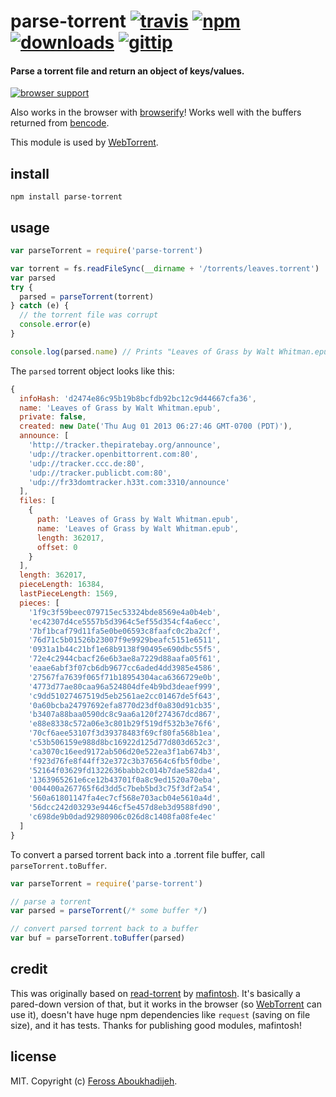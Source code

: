 # parse-torrent [![travis](https://img.shields.io/travis/feross/parse-torrent.svg)](https://travis-ci.org/feross/parse-torrent) [![npm](https://img.shields.io/npm/v/parse-torrent.svg)](https://npmjs.org/package/parse-torrent) [![downloads](https://img.shields.io/npm/dm/parse-torrent.svg)](https://npmjs.org/package/parse-torrent) [![gittip](https://img.shields.io/gittip/feross.svg)](https://www.gittip.com/feross/)

#### Parse a torrent file and return an object of keys/values.

[![browser support](https://ci.testling.com/feross/parse-torrent.png)](https://ci.testling.com/feross/parse-torrent)


Also works in the browser with [browserify](http://browserify.org/)! Works well with the buffers returned from [bencode](https://www.npmjs.org/package/bencode).

This module is used by [WebTorrent](http://webtorrent.io).

## install

```
npm install parse-torrent
```

## usage

```js
var parseTorrent = require('parse-torrent')

var torrent = fs.readFileSync(__dirname + '/torrents/leaves.torrent')
var parsed
try {
  parsed = parseTorrent(torrent)
} catch (e) {
  // the torrent file was corrupt
  console.error(e)
}

console.log(parsed.name) // Prints "Leaves of Grass by Walt Whitman.epub"
```

The `parsed` torrent object looks like this:

```js
{
  infoHash: 'd2474e86c95b19b8bcfdb92bc12c9d44667cfa36',
  name: 'Leaves of Grass by Walt Whitman.epub',
  private: false,
  created: new Date('Thu Aug 01 2013 06:27:46 GMT-0700 (PDT)'),
  announce: [
    'http://tracker.thepiratebay.org/announce',
    'udp://tracker.openbittorrent.com:80',
    'udp://tracker.ccc.de:80',
    'udp://tracker.publicbt.com:80',
    'udp://fr33domtracker.h33t.com:3310/announce'
  ],
  files: [
    {
      path: 'Leaves of Grass by Walt Whitman.epub',
      name: 'Leaves of Grass by Walt Whitman.epub',
      length: 362017,
      offset: 0
    }
  ],
  length: 362017,
  pieceLength: 16384,
  lastPieceLength: 1569,
  pieces: [
    '1f9c3f59beec079715ec53324bde8569e4a0b4eb',
    'ec42307d4ce5557b5d3964c5ef55d354cf4a6ecc',
    '7bf1bcaf79d11fa5e0be06593c8faafc0c2ba2cf',
    '76d71c5b01526b23007f9e9929beafc5151e6511',
    '0931a1b44c21bf1e68b9138f90495e690dbc55f5',
    '72e4c2944cbacf26e6b3ae8a7229d88aafa05f61',
    'eaae6abf3f07cb6db9677cc6aded4dd3985e4586',
    '27567fa7639f065f71b18954304aca6366729e0b',
    '4773d77ae80caa96a524804dfe4b9bd3deaef999',
    'c9dd51027467519d5eb2561ae2cc01467de5f643',
    '0a60bcba24797692efa8770d23df0a830d91cb35',
    'b3407a88baa0590dc8c9aa6a120f274367dcd867',
    'e88e8338c572a06e3c801b29f519df532b3e76f6',
    '70cf6aee53107f3d39378483f69cf80fa568b1ea',
    'c53b506159e988d8bc16922d125d77d803d652c3',
    'ca3070c16eed9172ab506d20e522ea3f1ab674b3',
    'f923d76fe8f44ff32e372c3b376564c6fb5f0dbe',
    '52164f03629fd1322636babb2c014b7dae582da4',
    '1363965261e6ce12b43701f0a8c9ed1520a70eba',
    '004400a267765f6d3dd5c7beb5bd3c75f3df2a54',
    '560a61801147fa4ec7cf568e703acb04e5610a4d',
    '56dcc242d03293e9446cf5e457d8eb3d9588fd90',
    'c698de9b0dad92980906c026d8c1408fa08fe4ec'
  ]
}
```

To convert a parsed torrent back into a .torrent file buffer, call `parseTorrent.toBuffer`.

```js
var parseTorrent = require('parse-torrent')

// parse a torrent
var parsed = parseTorrent(/* some buffer */)

// convert parsed torrent back to a buffer
var buf = parseTorrent.toBuffer(parsed)
```

## credit

This was originally based on [read-torrent](https://www.npmjs.org/package/read-torrent) by [mafintosh](https://twitter.com/mafintosh). It's basically a pared-down version of that, but it works in the browser (so [WebTorrent](http://webtorrent.io) can use it), doesn't have huge npm dependencies like `request` (saving on file size), and it has tests. Thanks for publishing good modules, mafintosh!

## license

MIT. Copyright (c) [Feross Aboukhadijeh](http://feross.org).
